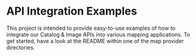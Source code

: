 # API Integration Examples

This project is intended to provide easy-to-use examples of how to integrate our Catalog & Image APIs into various mapping applications. To get started, have a look at the README within one of the map provider directories.
